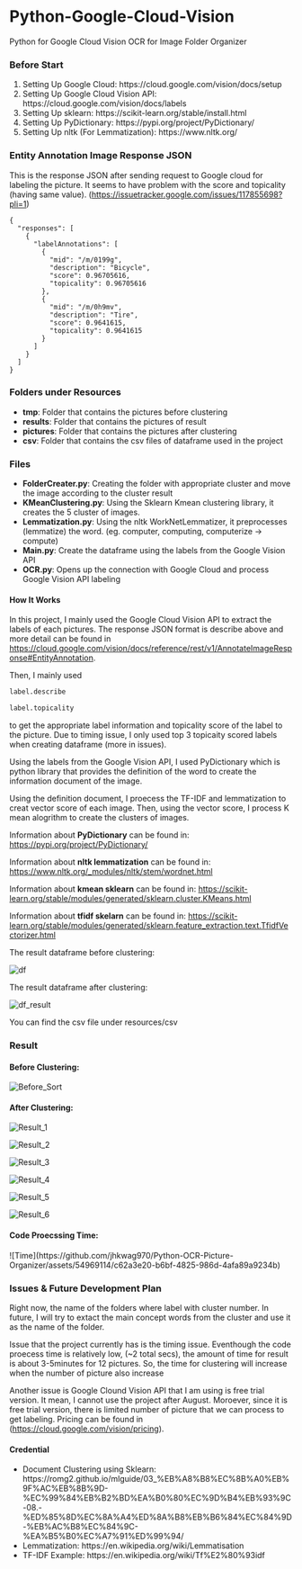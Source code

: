 # Python-Google-Cloud-Vision
Python for Google Cloud Vision OCR for Image Folder Organizer

<h3>Before Start</h3>

<ol>
  <li>Setting Up Google Cloud: https://cloud.google.com/vision/docs/setup </li>
  <li>Setting Up Google Cloud Vision API: https://cloud.google.com/vision/docs/labels </li>
  <li>Setting Up sklearn: https://scikit-learn.org/stable/install.html</li>
  <li>Setting Up PyDictionary: https://pypi.org/project/PyDictionary/</li>
  <li>Setting Up nltk (For Lemmatization): https://www.nltk.org/</li>
</ol>


<h3>Entity Annotation Image Response JSON</h3>

This is the response JSON after sending request to Google cloud for labeling the picture.
It seems to have problem with the score and topicality (having same value). (https://issuetracker.google.com/issues/117855698?pli=1)

```
{
  "responses": [
    {
      "labelAnnotations": [
        {
          "mid": "/m/0199g",
          "description": "Bicycle",
          "score": 0.96705616,
          "topicality": 0.96705616
        },
        {
          "mid": "/m/0h9mv",
          "description": "Tire",
          "score": 0.9641615,
          "topicality": 0.9641615
        }
      ]
    }
  ]
}
```
<h3>Folders under Resources</h3>

  <ul>
  <li><b>tmp</b>: Folder that contains the pictures before clustering</li>
  <li><b>results</b>: Folder that contains the pictures of result</li>
  <li><b>pictures</b>: Folder that contains the pictures after clustering</li>
  <li><b>csv</b>: Folder that contains the csv files of dataframe used in the project</li>
  </ul>

<h3>Files</h3>
  
  <ul>
    <li><b>FolderCreater.py</b>: Creating the folder with appropriate cluster and move the image according to the cluster result</li>
    <li><b>KMeanClustering.py</b>: Using the Sklearn Kmean clustering library, it creates the 5 cluster of images. </li>
    <li><b>Lemmatization.py</b>: Using the nltk WorkNetLemmatizer, it preprocesses (lemmatize) the word. (eg. computer, computing, computerize -> compute)</li>
    <li><b>Main.py</b>: Create the dataframe using the labels from the Google Vision API</li>
    <li><b>OCR.py</b>: Opens up the connection with Google Cloud and process Google Vision API labeling</li>
  </ul>
  
<h4> How It Works </h4>

In this project, I mainly used the Google Cloud Vision API to extract the labels of each pictures. The response JSON format is describe above and more detail can be found in https://cloud.google.com/vision/docs/reference/rest/v1/AnnotateImageResponse#EntityAnnotation. 

Then, I mainly used 
```py
label.describe
```
```py
label.topicality
```
to get the appropriate label information and topicality score of the label to the picture. Due to timing issue, I only used top 3 topicaity scored labels when creating dataframe (more in issues).

Using the labels from the Google Vision API, I used PyDictionary which is python library that provides the definition of the word to create the information document of the image.

Using the definition document, I proecess the TF-IDF and lemmatization to creat vector score of each image. Then, using the vector score, I process K mean alogrithm to create the clusters of images.

Information about <b>PyDictionary</b> can be found in: https://pypi.org/project/PyDictionary/

Information about <b>nltk lemmatization</b> can be found in: https://www.nltk.org/_modules/nltk/stem/wordnet.html

Information about <b>kmean sklearn</b> can be found in: https://scikit-learn.org/stable/modules/generated/sklearn.cluster.KMeans.html

Information about <b>tfidf skelarn</b> can be found in: https://scikit-learn.org/stable/modules/generated/sklearn.feature_extraction.text.TfidfVectorizer.html

The result dataframe before clustering:

![df](https://github.com/jhkwag970/Python-OCR-Picture-Organizer/assets/54969114/78107826-9331-47ae-8caf-1820e0a8904f)

The result dataframe after clustering:

![df_result](https://github.com/jhkwag970/Python-OCR-Picture-Organizer/assets/54969114/2bba277e-6894-4108-9bdc-4cccbf8f2b21)

You can find the csv file under resources/csv

<h3>Result</h3>

<h4>Before Clustering:</h4>

![Before_Sort](https://github.com/jhkwag970/Python-OCR-Picture-Organizer/assets/54969114/5cd6602f-320a-454f-827b-878e2363ba92)

<h4>After Clustering:</h4>

![Result_1](https://github.com/jhkwag970/Python-OCR-Picture-Organizer/assets/54969114/7424f1b4-2487-4cfc-83a5-ca940294d062)

![Result_2](https://github.com/jhkwag970/Python-OCR-Picture-Organizer/assets/54969114/c459318d-6142-4c69-9344-505eea0433e0)

![Result_3](https://github.com/jhkwag970/Python-OCR-Picture-Organizer/assets/54969114/16b1007b-bba5-4a0e-b2f4-5f8a8e717b56)

![Result_4](https://github.com/jhkwag970/Python-OCR-Picture-Organizer/assets/54969114/1a9e2b1c-65b6-4e16-b8cf-11bcd00b13e2)

![Result_5](https://github.com/jhkwag970/Python-OCR-Picture-Organizer/assets/54969114/8fb83fd1-155a-4595-af3f-519bb1228a07)

![Result_6](https://github.com/jhkwag970/Python-OCR-Picture-Organizer/assets/54969114/e30f5cc1-7805-4d05-856d-0515c9e3a460)

<h4>Code Proecssing Time:</h4>
![Time](https://github.com/jhkwag970/Python-OCR-Picture-Organizer/assets/54969114/c62a3e20-b6bf-4825-986d-4afa89a9234b)

<h3>Issues & Future Development Plan</h3>

Right now, the name of the folders where label with cluster number. In future, I will try to extact the main concept words from the cluster and use it as the name of the folder.

Issue that the project currently has is the timing issue. Eventhough the code proecess time is relatively low, (~2 total secs), the amount of time for result is about 3-5minutes for 12 pictures. So, the time for clustering will increase when the number of picture also increase

Another issue is Google Clound Vision API that I am using is free trial version. It mean, I cannot use the project after August. Moroever, since it is free trial version, there is limited number of picture that we can process to get labeling. Pricing can be found in (https://cloud.google.com/vision/pricing).

<h4>Credential</h4>

<ul>
  <li> Document Clustering using Sklearn: https://romg2.github.io/mlguide/03_%EB%A8%B8%EC%8B%A0%EB%9F%AC%EB%8B%9D-%EC%99%84%EB%B2%BD%EA%B0%80%EC%9D%B4%EB%93%9C-08.-%ED%85%8D%EC%8A%A4%ED%8A%B8%EB%B6%84%EC%84%9D-%EB%AC%B8%EC%84%9C-%EA%B5%B0%EC%A7%91%ED%99%94/ </li>
  <li>Lemmatization: https://en.wikipedia.org/wiki/Lemmatisation</li>
  <li>TF-IDF Example: https://en.wikipedia.org/wiki/Tf%E2%80%93idf</li>
</ul>
